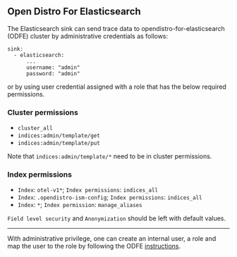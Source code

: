 ## Open Distro For Elasticsearch


The Elasticsearch sink can send trace data to opendistro-for-elasticsearch (ODFE) cluster by administrative credentials as follows:

```
sink:
  - elasticsearch:
      ...
      username: "admin"
      password: "admin"
```

or by using user credential assigned with a role that has the below required permissions.

### Cluster permissions

- `cluster_all`
- `indices:admin/template/get`
- `indices:admin/template/put`

Note that `indices:admin/template/*` need to be in cluster permissions.

### Index permissions

- `Index`: `otel-v1*`; `Index permissions`: `indices_all`
- `Index`: `.opendistro-ism-config`; `Index permissions`: `indices_all`
- `Index`: `*`; `Index permission`: `manage_aliases`

`Field level security` and `Anonymization` should be left with default values.

---------------

With administrative privilege, one can create an internal user, a role and map the user to the role by following the ODFE [instructions](https://opendistro.github.io/for-elasticsearch-docs/docs/security/access-control/users-roles/).

